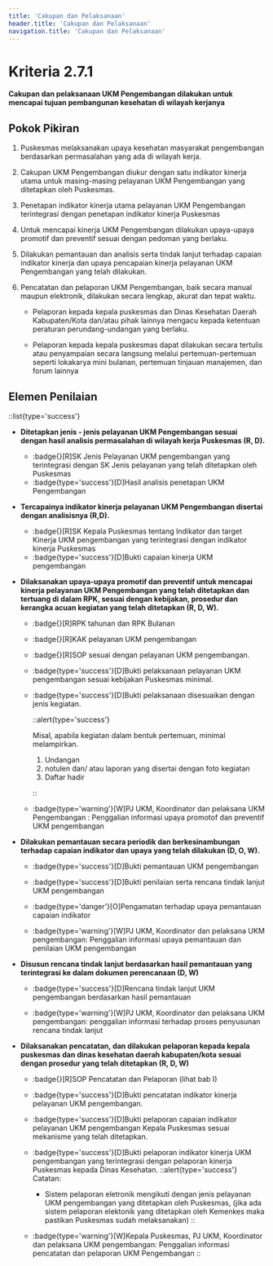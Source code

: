 ```yaml
---
title: 'Cakupan dan Pelaksanaan'
header.title: 'Cakupan dan Pelaksanaan'
navigation.title: 'Cakupan dan Pelaksanaan'
---
```


# Kriteria 2.7.1 
**Cakupan dan pelaksanaan UKM Pengembangan dilakukan untuk mencapai tujuan pembangunan kesehatan di wilayah kerjanya**


## Pokok Pikiran 

1. Puskesmas melaksanakan upaya kesehatan  masyarakat pengembangan berdasarkan permasalahan yang ada di wilayah kerja. 

2. Cakupan UKM Pengembangan diukur dengan satu indikator kinerja utama untuk masing-masing pelayanan UKM Pengembangan yang ditetapkan oleh Puskesmas. 

3. Penetapan indikator kinerja utama pelayanan UKM Pengembangan terintegrasi dengan penetapan indikator kinerja Puskesmas 

4. Untuk mencapai kinerja UKM Pengembangan dilakukan upaya-upaya promotif dan preventif sesuai dengan pedoman yang berlaku. 

5. Dilakukan pemantauan dan analisis serta  tindak  lanjut terhadap capaian indikator kinerja dan upaya pencapaian kinerja pelayanan UKM Pengembangan yang telah dilakukan. 

6. Pencatatan dan pelaporan UKM Pengembangan, baik secara manual maupun elektronik, dilakukan secara lengkap, akurat dan tepat waktu. 

     - Pelaporan kepada kepala puskesmas dan Dinas Kesehatan Daerah Kabupaten/Kota dan/atau pihak lainnya mengacu kepada ketentuan peraturan perundang-undangan yang berlaku. 

     - Pelaporan kepada kepala puskesmas dapat dilakukan secara tertulis atau penyampaian secara langsung melalui pertemuan-pertemuan seperti lokakarya mini bulanan, pertemuan tinjauan manajemen, dan forum lainnya 
 
## Elemen Penilaian 
::list{type='success'}
- **Ditetapkan jenis - jenis pelayanan UKM Pengembangan sesuai dengan hasil analisis permasalahan di wilayah kerja Puskesmas (R, D).**

  - :badge{}[R]SK Jenis Pelayanan UKM pengembangan yang terintegrasi dengan SK Jenis pelayanan yang telah ditetapkan  oleh Puskesmas 
  - :badge{type='success'}[D]Hasil analisis penetapan UKM Pengembangan 

- **Tercapainya indikator kinerja pelayanan UKM Pengembangan disertai dengan analisisnya (R,D).**

  - :badge{}[R]SK Kepala Puskesmas tentang Indikator dan target Kinerja UKM pengembangan yang terintegrasi dengan indikator kinerja Puskesmas 
  - :badge{type='success'}[D]Bukti capaian kinerja UKM pengembangan 

- **Dilaksanakan upaya-upaya promotif dan preventif untuk mencapai kinerja pelayanan UKM Pengembangan yang telah ditetapkan dan tertuang di dalam RPK, sesuai dengan kebijakan, prosedur dan kerangka acuan kegiatan yang telah ditetapkan (R, D, W).**

  - :badge{}[R]RPK tahunan dan RPK Bulanan 

  - :badge{}[R]KAK pelayanan UKM pengembangan 

  - :badge{}[R]SOP sesuai dengan pelayanan UKM pengembangan. 
  - :badge{type='success'}[D]Bukti pelaksanaan pelayanan UKM pengembangan sesuai kebijakan Puskesmas minimal. 

  - :badge{type='success'}[D]Bukti pelaksanaan disesuaikan dengan jenis kegiatan. 

    ::alert{type='success'}

    Misal, apabila kegiatan dalam bentuk pertemuan, minimal melampirkan. 
    1. Undangan 
    2. notulen dan/ atau laporan yang disertai dengan foto kegiatan 
    3. Daftar hadir

    ::
  - :badge{type='warning'}[W]PJ UKM, Koordinator dan pelaksana UKM Pengembangan : Penggalian informasi upaya promotof dan preventif UKM pengembangan 

- **Dilakukan pemantauan secara periodik dan berkesinambungan terhadap capaian indikator dan upaya yang telah dilakukan (D, O, W).**

  - :badge{type='success'}[D]Bukti pemantauan UKM pengembangan
  - :badge{type='success'}[D]Bukti penilaian serta rencana tindak lanjut UKM pengembangan 

  - :badge{type='danger'}[O]Pengamatan terhadap upaya pemantauan capaian indikator 

  - :badge{type='warning'}[W]PJ UKM, Koordinator dan pelaksana UKM pengembangan: Penggalian informasi upaya pemantauan dan penilaian UKM pengembangan 

- **Disusun rencana tindak lanjut berdasarkan hasil pemantauan yang terintegrasi ke dalam dokumen perencanaan (D, W)**

  - :badge{type='success'}[D]Rencana tindak lanjut UKM pengembangan berdasarkan hasil pemantauan 
  
  - :badge{type='warning'}[W]PJ UKM, Koordinator dan pelaksana UKM pengembangan: penggalian informasi terhadap proses penyusunan rencana tindak lanjut 

- **Dilaksanakan pencatatan, dan dilakukan pelaporan kepada kepala puskesmas dan dinas kesehatan daerah kabupaten/kota sesuai dengan prosedur yang telah ditetapkan (R, D, W)**

  - :badge{}[R]SOP Pencatatan dan Pelaporan (lihat bab I) 
  - :badge{type='success'}[D]Bukti pencatatan indikator kinerja pelayanan UKM pengembangan. 

  - :badge{type='success'}[D]Bukti pelaporan capaian indikator pelayanan UKM pengembangan Kepala Puskesmas sesuai mekanisme yang telah ditetapkan. 

  - :badge{type='success'}[D]Bukti pelaporan indikator kinerja UKM pengembangan yang terintegrasi dengan pelaporan kinerja Puskesmas kepada Dinas Kesehatan.
    ::alert{type='success'}
      Catatan: 
      - Sistem pelaporan eletronik mengikuti dengan jenis pelayanan UKM pengembangan yang ditetapkan oleh Puskesmas, (jika ada sistem pelaporan elektonik yang ditetapkan oleh Kemenkes maka pastikan Puskesmas sudah melaksanakan)
    ::
  - :badge{type='warning'}[W]Kepala Puskesmas, PJ UKM, Koordinator dan pelaksana UKM pengembangan: Penggalian informasi pencatatan dan pelaporan UKM Pengembangan 
::